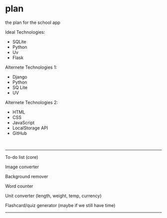 # plan
the plan for the school app

Ideal Technologies:
- SQLite
- Python
- Uv 
- Flask

Alternete Technologies 1:
- Django 
- Python
- SQ Lite
- UV

Alternete Technologies 2:
- HTML
- CSS
- JavaScript
- LocalStorage API
- GitHub 
<br>

---

To-do list (core)

Image converter

Background remover 

Word counter

Unit converter (length, weight, temp, currency)

Flashcard/quiz generator (maybe if we still have time)

---

